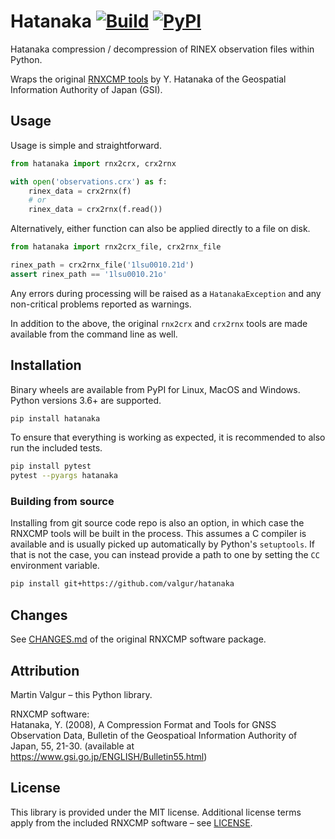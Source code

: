 # Hatanaka [![Build](https://github.com/valgur/hatanaka/actions/workflows/build.yml/badge.svg?event=push)](https://github.com/valgur/hatanaka/actions/workflows/build.yml) [![PyPI](https://img.shields.io/pypi/v/hatanaka)](https://pypi.org/project/hatanaka/)

Hatanaka compression / decompression of RINEX observation files within Python.

Wraps the original [RNXCMP tools](https://terras.gsi.go.jp/ja/crx2rnx.html) by Y. Hatanaka of the Geospatial
Information Authority of Japan (GSI).

## Usage

Usage is simple and straightforward.

```python
from hatanaka import rnx2crx, crx2rnx

with open('observations.crx') as f:
    rinex_data = crx2rnx(f)
    # or
    rinex_data = crx2rnx(f.read())
```

Alternatively, either function can also be applied directly to a file on disk.

```python
from hatanaka import rnx2crx_file, crx2rnx_file

rinex_path = crx2rnx_file('1lsu0010.21d')
assert rinex_path == '1lsu0010.21o'
```

Any errors during processing will be raised as a `HatanakaException` and any non-critical problems reported as warnings.

In addition to the above, the original `rnx2crx` and `crx2rnx` tools are made available from the command line as well.

## Installation

Binary wheels are available from PyPI for Linux, MacOS and Windows. Python versions 3.6+ are supported.

```bash
pip install hatanaka
```

To ensure that everything is working as expected, it is recommended to also run the included tests.

```bash
pip install pytest
pytest --pyargs hatanaka
```

### Building from source

Installing from git source code repo is also an option, in which case the RNXCMP tools will be built in the process.
This assumes a C compiler is available and is usually picked up automatically by Python's `setuptools`.
If that is not the case, you can instead provide a path to one by setting the `CC` environment variable.

```bash
pip install git+https://github.com/valgur/hatanaka
```

## Changes

See [CHANGES.md](rnxcmp/docs/CHANGES.md) of the original RNXCMP software package.

## Attribution

Martin Valgur – this Python library.

RNXCMP software:<br>
Hatanaka, Y. (2008), A Compression Format and Tools for GNSS Observation Data, Bulletin of the Geospatioal Information
Authority of Japan, 55, 21-30.
(available at https://www.gsi.go.jp/ENGLISH/Bulletin55.html)

## License
This library is provided under the MIT license.
Additional license terms apply from the included RNXCMP software – see [LICENSE](LICENSE).
